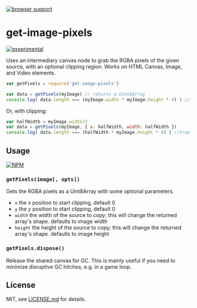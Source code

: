 [![browser support](https://ci.testling.com/mattdesl/get-image-pixels.png)](https://ci.testling.com/mattdesl/get-image-pixels)

# get-image-pixels

[![experimental](http://badges.github.io/stability-badges/dist/experimental.svg)](http://github.com/badges/stability-badges)

Uses an intermediary canvas node to grab the RGBA pixels of the given source, with an optional clipping region. Works on HTML Canvas, Image, and Video elements.

```js
var getPixels = require('get-image-pixels')

var data = getPixels(myImage) // returns a Uint8Array
console.log( data.length === (myImage.width * myImage.height * 4) ) //true
```

Or, with clipping:

```js
var halfWidth = myImage.width/2
var data = getPixels(myImage, { x: halfWidth, width: halfWidth })
console.log( data.length === (halfWidth * myImage.height * 4) ) //true
```

## Usage

[![NPM](https://nodei.co/npm/get-image-pixels.png)](https://nodei.co/npm/get-image-pixels/)

### `getPixels(image[, opts])`

Gets the RGBA pixels as a Uint8Array with some optional parameters.

- `x` the x position to start clipping, default 0
- `y` the y position to start clipping, default 0
- `width` the width of the source to copy; this will change the returned array's shape. defaults to image width
- `height` the height of the source to copy; this will change the returned array's shape. defaults to image height

### `getPixels.dispose()`

Release the shared canvas for GC. This is mainly useful if you need to minimize disruptive GC hitches, e.g. in a game loop. 

## License

MIT, see [LICENSE.md](http://github.com/mattdesl/get-image-pixels/blob/master/LICENSE.md) for details.
